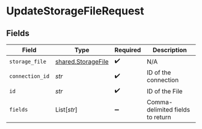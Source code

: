 # UpdateStorageFileRequest


## Fields

| Field                                                    | Type                                                     | Required                                                 | Description                                              |
| -------------------------------------------------------- | -------------------------------------------------------- | -------------------------------------------------------- | -------------------------------------------------------- |
| `storage_file`                                           | [shared.StorageFile](../../models/shared/storagefile.md) | :heavy_check_mark:                                       | N/A                                                      |
| `connection_id`                                          | *str*                                                    | :heavy_check_mark:                                       | ID of the connection                                     |
| `id`                                                     | *str*                                                    | :heavy_check_mark:                                       | ID of the File                                           |
| `fields`                                                 | List[*str*]                                              | :heavy_minus_sign:                                       | Comma-delimited fields to return                         |